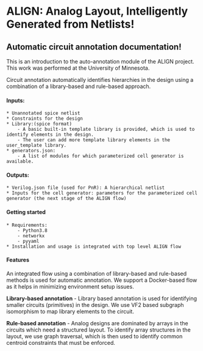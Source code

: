 # ALIGN: Analog Layout, Intelligently Generated from Netlists!
## Automatic circuit annotation documentation!
This is an introduction to the auto-annotation module of the ALIGN project. This work was performed at the University of Minnesota.

Circuit annotation automatically identifies hierarchies in the design using a combination of a library-based and rule-based approach.

#### Inputs:
    * Unannotated spice netlist
    * Constraints for the design
    * Library:(spice format)
        - A basic built-in template library is provided, which is used to identify elements in the design.
        - The user can add more template library elements in the user_template library.
    * generators.json:
        - A list of modules for which parameterized cell generator is available.
#### Outputs:
    * Verilog.json file (used for PnR): A hierarchical netlist
    * Inputs for the cell generator: parameters for the parameterized cell generator (the next stage of the ALIGN flow)

#### Getting started

    * Requirements:
        - Python3.8
        - networkx
        - pyyaml
    * Installation and usage is integrated with top level ALIGN flow

#### Features
An integrated flow using a combination of library-based and rule-based methods is used for automatic annotation. We support a Docker-based flow as it helps in minimizing environment setup issues.

**Library-based annotation**
    - Library based annotation is used for identifying smaller circuits (primitives) in the design. We use VF2 based subgraph isomorphism to map library elements to the circuit.

**Rule-based annotation**
    - Analog designs are dominated by arrays in the circuits which need a structured layout. To identify array structures in the layout, we use graph traversal, which is then used to identify common centroid constraints that must be enforced.
